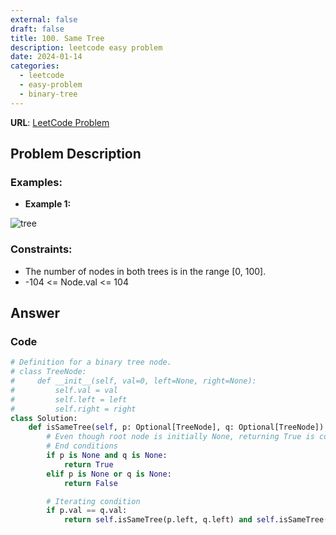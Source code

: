 ```yaml
---
external: false
draft: false
title: 100. Same Tree
description: leetcode easy problem
date: 2024-01-14
categories:
  - leetcode
  - easy-problem
  - binary-tree
---
```


**URL**: [LeetCode Problem](https://leetcode.com/problems/same-tree/description/)

## Problem Description

### Examples:

- **Example 1:**

![tree](/images/isSameTree.png)

### Constraints:

- The number of nodes in both trees is in the range [0, 100].
- -104 <= Node.val <= 104

## Answer

### Code

```python
# Definition for a binary tree node.
# class TreeNode:
#     def __init__(self, val=0, left=None, right=None):
#         self.val = val
#         self.left = left
#         self.right = right
class Solution:
    def isSameTree(self, p: Optional[TreeNode], q: Optional[TreeNode]) -> bool:
        # Even though root node is initially None, returning True is correct.
        # End conditions
        if p is None and q is None:
            return True
        elif p is None or q is None:
            return False

        # Iterating condition
        if p.val == q.val:
            return self.isSameTree(p.left, q.left) and self.isSameTree(p.right, q.right)
```
